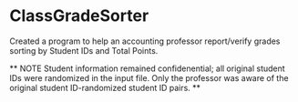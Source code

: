 # ClassGradeSorter
Created a program to help an accounting professor report/verify grades sorting by Student IDs and Total Points.

** NOTE
Student information remained confidenential; all original student IDs were randomized in the input file. Only the professor was aware of the original student ID-randomized student ID pairs. 
**

